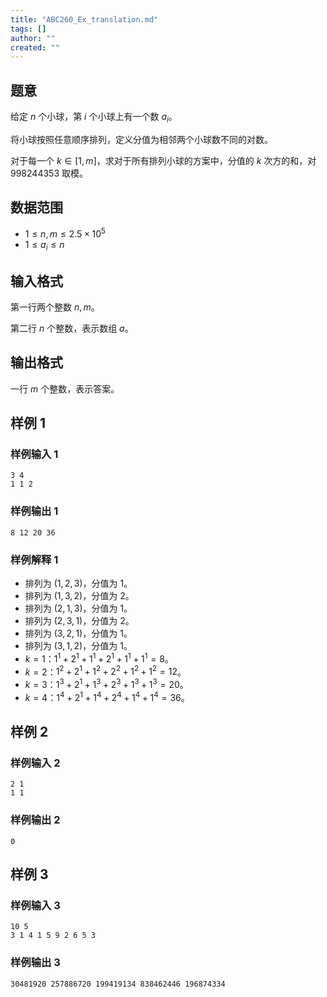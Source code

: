 ```yaml
---
title: "ABC260_Ex_translation.md"
tags: []
author: ""
created: ""
---
```


## 题意

给定 $n$ 个小球，第 $i$ 个小球上有一个数 $a_i$。

将小球按照任意顺序排列，定义分值为相邻两个小球数不同的对数。

对于每一个 $k\in[1,m]$，求对于所有排列小球的方案中，分值的 $k$ 次方的和，对 $998244353$ 取模。


## 数据范围

- $1\le n,m\le 2.5\times 10^5$
- $1\le a_i\le n$

## 输入格式

第一行两个整数 $n,m$。

第二行 $n$ 个整数，表示数组 $a$。

## 输出格式

一行 $m$ 个整数，表示答案。


## 样例 1

### 样例输入 1
```
3 4
1 1 2
```

### 样例输出 1

```
8 12 20 36
```

### 样例解释 1
- 排列为 $(1,2,3)$，分值为 $1$。
- 排列为 $(1,3,2)$，分值为 $2$。
- 排列为 $(2,1,3)$，分值为 $1$。
- 排列为 $(2,3,1)$，分值为 $2$。
- 排列为 $(3,2,1)$，分值为 $1$。
- 排列为 $(3,1,2)$，分值为 $1$。
- $k=1$：$1^1+2^1+1^1+2^1+1^1+1^1=8$。
- $k=2$：$1^2+2^1+1^2+2^2+1^2+1^2=12$。
- $k=3$：$1^3+2^1+1^3+2^3+1^3+1^3=20$。
- $k=4$：$1^4+2^1+1^4+2^4+1^4+1^4=36$。

## 样例 2

### 样例输入 2
```
2 1
1 1
```

### 样例输出 2

```
0
```

## 样例 3

### 样例输入 3
```
10 5
3 1 4 1 5 9 2 6 5 3
```

### 样例输出 3

```
30481920 257886720 199419134 838462446 196874334
```

